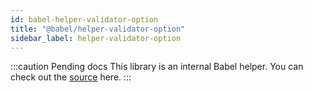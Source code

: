 ```yaml
---
id: babel-helper-validator-option
title: "@babel/helper-validator-option"
sidebar_label: helper-validator-option
---
```


:::caution Pending docs
This library is an internal Babel helper. You can check out the [source](https://github.com/babel/babel/tree/main/packages/babel-helper-validator-option) here.
:::
